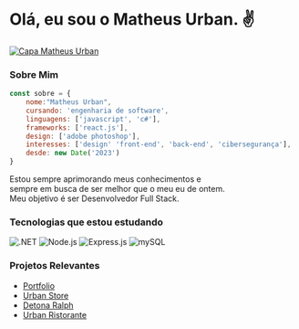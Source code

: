 # Olá, eu sou o Matheus Urban. ✌

[![Capa Matheus Urban](https://media.licdn.com/dms/image/D4D16AQFMzXH2ovtgXg/profile-displaybackgroundimage-shrink_350_1400/0/1702493162920?e=1707955200&v=beta&t=p9oAAuOeUGq1Ats9Jk4DYHqc07lF-VH52Rqy7VjYZj4)](https://www.linkedin.com/in/urbanykv/)

### Sobre Mim
```javascript
const sobre = {
    nome:"Matheus Urban",
    cursando: 'engenharia de software',
    linguagens: ['javascript', 'c#'],
    frameworks: ['react.js'],
    design: ['adobe photoshop'],
    interesses: ['design' 'front-end', 'back-end', 'cibersegurança'],
    desde: new Date('2023')
}
```

Estou sempre aprimorando meus conhecimentos e  
sempre em busca de ser melhor que o meu eu de ontem.  
Meu objetivo é ser Desenvolvedor Full Stack.

### Tecnologias que estou estudando

![.NET](https://skillicons.dev/icons?i=dotnet)
![Node.js](https://skillicons.dev/icons?i=nodejs)
![Express.js](https://skillicons.dev/icons?i=express)
![mySQL](https://skillicons.dev/icons?i=mysql)

### Projetos Relevantes

- [Portfolio](https://portfolio-matheusurban.vercel.app/)
- [Urban Store](https://urban-store-coral.vercel.app/)
- [Detona Ralph](https://jogo-detona-ralph-one.vercel.app/)
- [Urban Ristorante](https://urban-ristorante.vercel.app/)
